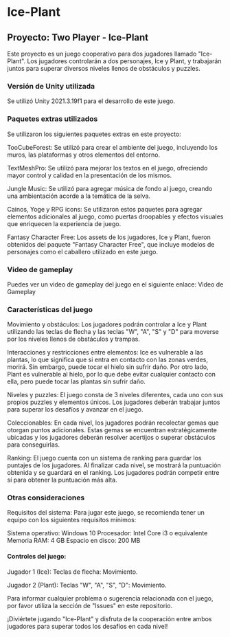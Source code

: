 # Ice-Plant
## Proyecto: Two Player - Ice-Plant
Este proyecto es un juego cooperativo para dos jugadores llamado "Ice-Plant". Los jugadores controlarán a dos personajes, Ice y Plant, y trabajarán juntos para superar diversos niveles llenos de obstáculos y puzzles.

### Versión de Unity utilizada
Se utilizó Unity 2021.3.19f1 para el desarrollo de este juego.

### Paquetes extras utilizados
Se utilizaron los siguientes paquetes extras en este proyecto:

TooCubeForest: Se utilizó para crear el ambiente del juego, incluyendo los muros, las plataformas y otros elementos del entorno.

TextMeshPro: Se utilizó para mejorar los textos en el juego, ofreciendo mayor control y calidad en la presentación de los mismos.

Jungle Music: Se utilizó para agregar música de fondo al juego, creando una ambientación acorde a la temática de la selva.

Cainos, Yoge y RPG icons: Se utilizaron estos paquetes para agregar elementos adicionales al juego, como puertas droopables y efectos visuales que enriquecen la experiencia de juego.

Fantasy Character Free: Los assets de los jugadores, Ice y Plant, fueron obtenidos del paquete "Fantasy Character Free", que incluye modelos de personajes como el caballero utilizado en este juego.

### Video de gameplay
Puedes ver un video de gameplay del juego en el siguiente enlace: Video de Gameplay

### Características del juego
Movimiento y obstáculos: Los jugadores podrán controlar a Ice y Plant utilizando las teclas de flecha y las teclas "W", "A", "S" y "D" para moverse por los niveles llenos de obstáculos y trampas.

Interacciones y restricciones entre elementos: Ice es vulnerable a las plantas, lo que significa que si entra en contacto con las zonas verdes, morirá. Sin embargo, puede tocar el hielo sin sufrir daño. Por otro lado, Plant es vulnerable al hielo, por lo que debe evitar cualquier contacto con ella, pero puede tocar las plantas sin sufrir daño.

Niveles y puzzles: El juego consta de  3 niveles diferentes, cada uno con sus propios puzzles y elementos únicos. Los jugadores deberán trabajar juntos para superar los desafíos y avanzar en el juego.

Coleccionables: En cada nivel, los jugadores podrán recolectar gemas que otorgan puntos adicionales. Estas gemas se encuentran estratégicamente ubicadas y los jugadores deberán resolver acertijos o superar obstáculos para conseguirlas.

Ranking: El juego cuenta con un sistema de ranking para guardar los puntajes de los jugadores. Al finalizar cada nivel, se mostrará la puntuación obtenida y se guardará en el ranking. Los jugadores podrán competir entre sí para obtener la puntuación más alta.

### Otras consideraciones
Requisitos del sistema: Para jugar este juego, se recomienda tener un equipo con los siguientes requisitos mínimos:

Sistema operativo: Windows 10
Procesador: Intel Core i3 o equivalente
Memoria RAM: 4 GB
Espacio en disco: 200 MB

#### Controles del juego:

Jugador 1 (Ice):
Teclas de flecha: Movimiento.

Jugador 2 (Plant):
Teclas "W", "A", "S", "D": Movimiento.

Para informar cualquier problema o sugerencia relacionada con el juego, por favor utiliza la sección de "Issues" en este repositorio.

¡Diviértete jugando "Ice-Plant" y disfruta de la cooperación entre ambos jugadores para superar todos los desafíos en cada nivel!
